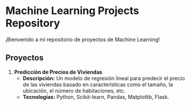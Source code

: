 # Machine Learning Projects Repository

¡Bienvenido a mi repositorio de proyectos de Machine Learning!

## Proyectos
1. **Predicción de Precios de Viviendas**
   - **Descripción:** Un modelo de regresión lineal para predecir el precio de las viviendas basado en características como el tamaño, la ubicación, el número de habitaciones, etc.
   - **Tecnologías:** Python, Scikit-learn, Pandas, Matplotlib, Flask.
